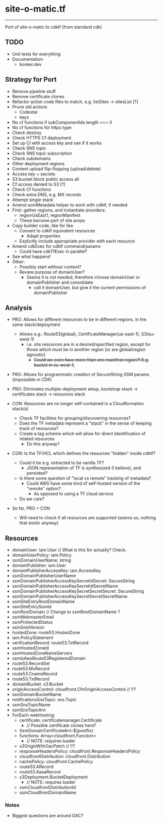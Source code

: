 # site-o-matic.tf

---

Port of site-o-matic to cdktf (from standard cdk)

## TODO

- Unit tests for everything
- Documentation
  - konker.dev

## Strategy for Port

- Remove pipeline stuff
- Remove certificate clones
- Refactor action code files to match, e.g. listSites -> sitesList [?]
- Prune old actions
  - Codestar
  - keys
- No cf functions if subComponentIds.length === 0
- No cf functions for https type
- Check destroy
- Check HTTPS Cf deployment
- Set up CI with access key and see if it works
- Check SNS topic
- Check SNS topic subscription
- Check subdomains
- Other deployment regions
- Content upload flip-flopping (upload/delete)
- Access key + secrets
- S3 bucket block public access all
- Cf access denied to S3 [?]
- Check Cf functions
- Check extra DNS, e.g. MX records
- Attempt single stack
- Amend somMetadata helper to work with cdktf, if needed
- First: gather regions, and instantiate providers:
  - regionUsEast1, regionManifest
  - These become part of site props
- Copy builder code, like for like
  - Convert to cdktf equivalent resources
    - Adapt properties
  - Explicitly include appropriate provider with each resource
- Amend cdkExec for cdktf command/params
  - Could have cdkTfExec in parallel?
- See what happens!
- Other:
  - Possibly start without content?
  - Review purpose of domainUser?
    - Seems it is not needed, therefore choose domainUser or domainPublisher and consolidate
      - call it domainUser, but give it the current permissions of domainPublisher

## Analysis

- PRO: Allows for different resources to be in different regions, in the same stack/deployment
  - Allows e.g.: Route53(global), CertificateManager(us-east-1), S3(eu-west-1)
    - i.e. site resources are in a desired/specified region, except for those which _must_ be in another region (or are global/region agnostic)
      - ~~Could we even have more than one manifest region?! E.g. bucket in eu-west-1,~~
- PRO: Allows for programmatic creation of SecureString SSM params (impossible in CDK)
- PRO: Eliminates multiple-deployment setup, bootstrap stack -> certificates stack -> resources stack
- CON: Resources are no longer self-contained in a Cloudformation stack(s)
  - Check TF facilities for grouping/discovering resources?
  - Does the TF metadata represent a "stack" in the sense of keeping track of resources?
  - Create a tag scheme which will allow for direct identification of related resources
    - Do this anyway?
- CON: Is the TF/HCL which defines the resources "hidden" inside cdktf?

  - Could it be e.g. extracted to be vanilla TF?
    - JSON representation of TF is synthesized (I believe), and persisted?
  - Is there some question of "local vs remote" tracking of metadata?
    - Could AWS have some kind of self-hosted version of the "remote" option?
      - As opposed to using a TF cloud service
  - Do we care?

- So far, PRO > CON
  - Will need to check if all resources are supported (seems so, nothing that exotic anyway)

## Resources

- domainUser: iam.User // What is this for actually? Check.
- domainUserPolicy: iam.Policy
- ssmDomainUserName: string
- domainPublisher: iam.User
- domainPublisherAccessKey: iam.AccessKey
- ssmDomainPublisherUserName
- ssmDomainPublisherAccessKeySecretIdSecret: SecureString
- ssmDomainPublisherAccessKeySecretIdSecretName
- ssmDomainPublisherAccessKeySecretSecretSecret: SecureString
- ssmDomainPublisherAccessKeySecretSecretSecretName
- ssmSiteEntryRootDomainName
- ssmSiteEntrySomId
- ssmRootDomain // Change to ssmRootDomainName ?
- ssmWebmasterEmail
- ssmProtectedStatus
- ssmSomVersion
- hostedZone: route53.HostedZone
- iam.PolicyStatement
- verificationRecord: route53.TxtRecord
- ssmHostedZoneId
- ssmHostedZoneNameServers
- ssmIsAwsRoute53RegisteredDomain
- route53.RecordSet
- route53.MxRecord
- route53.CnameRecord
- route53.TxtRecord
- domainBucket: s3.Bucket
- originAccessControl: cloudfront.CfnOriginAccessControl // !!?
- ssmDomainBucketName
- notificationsSnsTopic: sns.Topic
- ssmSnsTopicName
- ssmSnsTopicArn
- ForEach webHosting:
  - certificate: certificatemanager.Certificate
    - // Possible certificate clones here?
  - SsmDomainCertificateArn-${postfix}
  - functions: Array<cloudfront.Function>
    - // NOTE: requires loader
  - s3OriginWithOacPatch // !!?
  - responseHeadersPolicy: cloudfront.ResponseHeadersPolicy
  - cloudfrontDistribution: cloudfront.Distribution
  - cachePolicy: cloudfront.CachePolicy
  - route53.ARecord
  - route53.AaaaRecord
  - s3Deployment.BucketDeployment
    - // NOTE: requires loader
  - ssmCloudfrontDistributionId
  - ssmCloudfrontDomainName

### Notes

- Biggest questions are around OAC?
